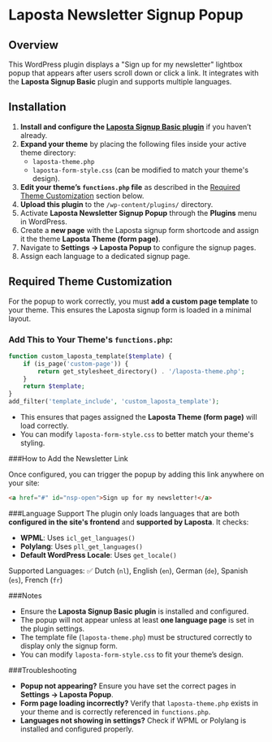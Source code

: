 # Laposta Newsletter Signup Popup

## Overview
This WordPress plugin displays a "Sign up for my newsletter" lightbox popup that appears after users scroll down or click a link. It integrates with the **Laposta Signup Basic** plugin and supports multiple languages.

## Installation

1. **Install and configure the [Laposta Signup Basic plugin](https://wordpress.org/plugins/laposta-signup-basic/)** if you haven’t already.
2. **Expand your theme** by placing the following files inside your active theme directory:
   - `laposta-theme.php`
   - `laposta-form-style.css` (can be modified to match your theme's design).
3. **Edit your theme’s `functions.php` file** as described in the [Required Theme Customization](#required-theme-customization) section below.
4. **Upload this plugin** to the `/wp-content/plugins/` directory.
5. Activate **Laposta Newsletter Signup Popup** through the **Plugins** menu in WordPress.
6. Create a **new page** with the Laposta signup form shortcode and assign it the theme **Laposta Theme (form page)**.
7. Navigate to **Settings → Laposta Popup** to configure the signup pages.
8. Assign each language to a dedicated signup page.

## Required Theme Customization
For the popup to work correctly, you must **add a custom page template** to your theme. This ensures the Laposta signup form is loaded in a minimal layout.

### Add This to Your Theme's `functions.php`:
```php
function custom_laposta_template($template) {
    if (is_page('custom-page')) {
        return get_stylesheet_directory() . '/laposta-theme.php';
    }
    return $template;
}
add_filter('template_include', 'custom_laposta_template');
```
* This ensures that pages assigned the **Laposta Theme (form page)** will load correctly.
* You can modify `laposta-form-style.css` to better match your theme's styling.

###How to Add the Newsletter Link

Once configured, you can trigger the popup by adding this link anywhere on your site:
```html
<a href="#" id="nsp-open">Sign up for my newsletter!</a>
```

###Language Support
The plugin only loads languages that are both **configured in the site's frontend** and **supported by Laposta**. It checks:

* **WPML**: Uses `icl_get_languages()`
* **Polylang**: Uses `pll_get_languages()`
* **Default WordPress Locale**: Uses `get_locale()`

Supported Languages:
✅ Dutch (`nl`), English (`en`), German (`de`), Spanish (`es`), French (`fr`)

###Notes
* Ensure the **Laposta Signup Basic plugin** is installed and configured.
* The popup will not appear unless at least **one language page** is set in the plugin settings.
* The template file (`laposta-theme.php`) must be structured correctly to display only the signup form.
* You can modify `laposta-form-style.css` to fit your theme’s design.

###Troubleshooting

* **Popup not appearing?** Ensure you have set the correct pages in **Settings → Laposta Popup**.
* **Form page loading incorrectly?** Verify that `laposta-theme.php` exists in your theme and is correctly referenced in `functions.php`.
* **Languages not showing in settings?** Check if WPML or Polylang is installed and configured properly.